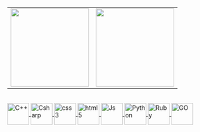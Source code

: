 <table>
    <tr>
        <a href="https://github.com/painkoleo">
        <td>
            <img height="180em" src="https://github-readme-stats.vercel.app/api?username=painkoleo&show_icons=true&theme=dracula">
        </td>
        <td>
            <img height="180em" src="https://github-readme-stats.vercel.app/api/top-langs/?username=painkoleo&layout=compact&theme=dracula">
        </td>
    </tr>
</table>
<div style="display: inline_block"><br>
    <img align="center" alt="C++" height="50" src="https://cdn.jsdelivr.net/gh/devicons/devicon@latest/icons/cplusplus/cplusplus-original.svg" />
    <img align="center" alt="Csharp" height="50" src="https://cdn.jsdelivr.net/gh/devicons/devicon@latest/icons/csharp/csharp-original.svg" />
    <img align="center" alt="css3" height="50" src="https://cdn.jsdelivr.net/gh/devicons/devicon@latest/icons/css3/css3-original.svg" />
    <img align="center" alt="html5" height="50" src="https://cdn.jsdelivr.net/gh/devicons/devicon@latest/icons/html5/html5-original.svg" />
    <img align="center" alt="Js" height="50" src="https://cdn.jsdelivr.net/gh/devicons/devicon@latest/icons/javascript/javascript-original.svg" />
    <img align="center" alt="Python" height="50" src="https://cdn.jsdelivr.net/gh/devicons/devicon@latest/icons/python/python-plain.svg" />
    <img align="center" alt="Ruby" height="50" src="https://cdn.jsdelivr.net/gh/devicons/devicon@latest/icons/ruby/ruby-plain.svg" />
    <img align="center" alt="GO" height="50" src="https://cdn.jsdelivr.net/gh/devicons/devicon@latest/icons/go/go-original-wordmark.svg" />
</div>
